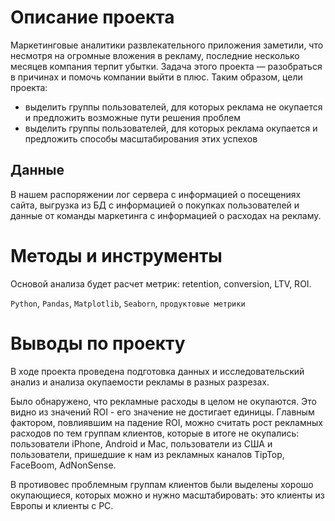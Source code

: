 # Описание проекта
Маркетинговые аналитики развлекательного приложения заметили, что несмотря на огромные вложения в рекламу, последние несколько месяцев компания терпит убытки. Задача этого проекта — разобраться в причинах и помочь компании выйти в плюс. Таким образом, цели проекта:
- выделить группы пользователей, для которых реклама не окупается и предложить возможные пути решения проблем
- выделить группы пользователей, для которых реклама окупается и предложить способы масштабирования этих успехов

## Данные
В нашем распоряжении лог сервера с информацией о посещениях сайта, выгрузка из БД с информацией о покупках пользователей и данные от команды маркетинга с информацией о расходах на рекламу.

# Методы и инструменты
Основой анализа будет расчет метрик: retention, conversion, LTV, ROI.

`Python`, `Pandas`, `Matplotlib`, `Seaborn`, `продуктовые метрики`

# Выводы по проекту
В ходе проекта проведена подготовка данных и исследовательский анализ и анализа окупаемости рекламы в разных разрезах. 

Было обнаружено, что рекламные расходы в целом не окупаются. Это видно из значений ROI - его значение не достигает единицы. Главным фактором, повлиявшим на падение ROI, можно считать рост рекламных расходов по тем группам клиентов, которые в итоге не окупались: пользователи iPhone, Android и Mac, пользователи из США и пользователи, пришедшие к нам из рекламных каналов TipTop, FaceBoom, AdNonSense.

В противовес проблемным группам клиентов были выделены хорошо окупающиеся, которых можно и нужно масштабировать: это клиенты из Европы и клиенты с PC.
